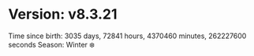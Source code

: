 # Version: v8.3.21
Time since birth: 3035 days, 72841 hours, 4370460 minutes, 262227600 seconds
Season: Winter ❄️
